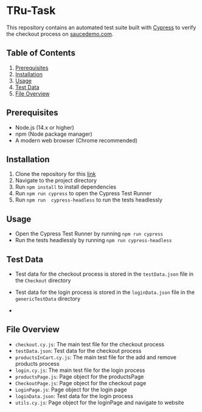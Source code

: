 # TRu-Task

This repository contains an automated test suite built with [Cypress](https://www.cypress.io/) to verify the checkout process on [saucedemo.com](https://www.saucedemo.com/).

## Table of Contents

1. [Prerequisites](#prerequisites)
2. [Installation](#installation)
3. [Usage](#usage)
4. [Test Data](#test-data)
5. [File Overview](#file-overview)

## Prerequisites

- Node.js (14.x or higher)
- npm (Node package manager)
- A modern web browser (Chrome recommended)

## Installation

1. Clone the repository for this [link](https://github.com/nadamohmed18/TRU-Task.git)
2. Navigate to the project directory
3. Run `npm install` to install dependencies
4. Run `npm run cypress` to open the Cypress Test Runner
5. Run `npm run  cypress-headless` to run the tests headlessly

## Usage

- Open the Cypress Test Runner by running `npm run cypress`
- Run the tests headlessly by running `npm run cypress-headless`

## Test Data

- Test data for  the checkout process is stored in the `testData.json` file in the `Checkout` directory 
- Test data for the login process is stored in the `loginData.json` file in the `genericTestData` directory 

-

## File Overview

- `checkout.cy.js`: The main test file for the checkout process
- `testData.json`: Test data for the checkout process
- `productsInCart.cy.js`: The main test file for the add and remove products  process
- `login.cy.js`: The main test file for the login process
- `productsPage.js`: Page object for the productsPage
- `CheckoutPage.js`: Page object for the checkout page
- `LoginPage.js`: Page object for the login page
- `loginData.json`: Test data for the login process
- `utils.cy.js`: Page object for the loginPage and navigate to website 
